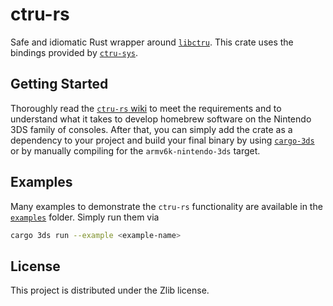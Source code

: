 # ctru-rs

Safe and idiomatic Rust wrapper around [`libctru`](https://github.com/devkitPro/libctru).
This crate uses the bindings provided by [`ctru-sys`](../ctru-sys/).

## Getting Started

Thoroughly read the [`ctru-rs` wiki](https://github.com/rust3ds/ctru-rs/wiki/Getting-Started) to meet the requirements
and to understand what it takes to develop homebrew software on the Nintendo 3DS family of consoles.
After that, you can simply add the crate as a dependency to your project and build your final binary by using [`cargo-3ds`](https://github.com/rust3ds/cargo-3ds)
or by manually compiling for the `armv6k-nintendo-3ds` target.

## Examples

Many examples to demonstrate the `ctru-rs` functionality are available in the [`examples`](./examples/) folder. Simply run them via

```bash
cargo 3ds run --example <example-name>
```

## License

This project is distributed under the Zlib license.
